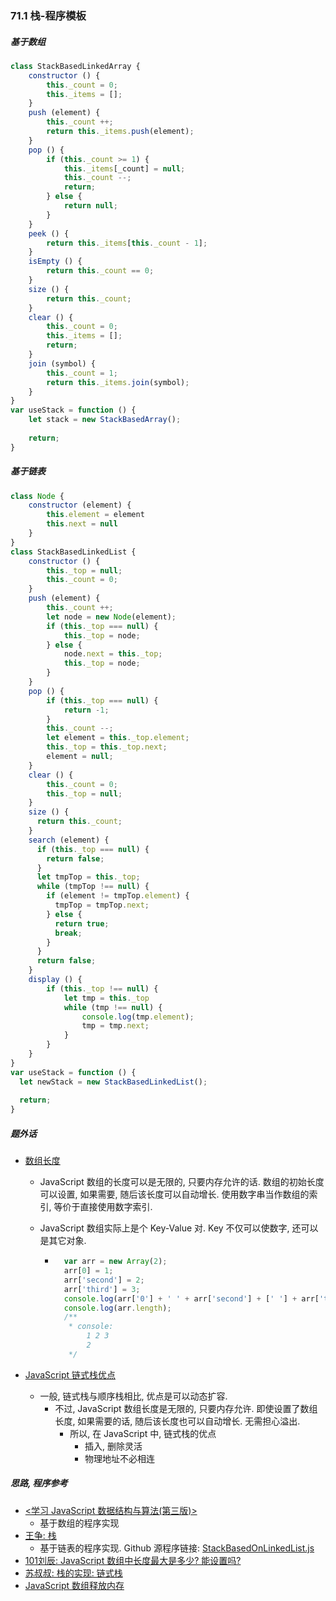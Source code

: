 ### 71.1 栈-程序模板

##### 基于数组

```javascript
class StackBasedLinkedArray {
    constructor () {
        this._count = 0;
        this._items = [];
    }
    push (element) {
        this._count ++;
        return this._items.push(element);
    }
    pop () {
        if (this._count >= 1) {
            this._items[_count] = null;
            this._count --;
        	return;
        } else {
            return null;
        }
    }
    peek () {
        return this._items[this._count - 1];
    }
    isEmpty () {
        return this._count == 0;
    }
    size () {
        return this._count;
    }
    clear () {
        this._count = 0;
        this._items = [];
        return;
    }
    join (symbol) {
        this._count = 1;
        return this._items.join(symbol);
    }
}
var useStack = function () {
    let stack = new StackBasedArray();
    
    return;
}
```

##### 基于链表

```javascript
class Node {
    constructor (element) {
        this.element = element
        this.next = null
    }
}
class StackBasedLinkedList {
    constructor () {
        this._top = null;
        this._count = 0;
    }
    push (element) {
        this._count ++;
        let node = new Node(element);
        if (this._top === null) {
            this._top = node;
        } else {
            node.next = this._top;
            this._top = node;
        }
    }
    pop () {
        if (this._top === null) {
            return -1;
        }
        this._count --;
        let element = this._top.element;
        this._top = this._top.next;
        element = null;
    }
    clear () {
        this._count = 0;
        this._top = null;
    }
    size () {
      return this._count;
    }
    search (element) {
      if (this._top === null) {
        return false;
      }
      let tmpTop = this._top;
      while (tmpTop !== null) {
        if (element != tmpTop.element) {
          tmpTop = tmpTop.next;
        } else {
          return true;
          break;
        }
      }
      return false;
    }
    display () {
        if (this._top !== null) {
            let tmp = this._top
            while (tmp !== null) {
                console.log(tmp.element);
                tmp = tmp.next;
            }
        }
    }
}
var useStack = function () {
  let newStack = new StackBasedLinkedList();
  
  return;
}
```



##### 题外话

* [数组长度](https://zhidao.baidu.com/question/499788673)

    * JavaScript 数组的长度可以是无限的, 只要内存允许的话. 数组的初始长度可以设置, 如果需要, 随后该长度可以自动增长. 使用数字串当作数组的索引, 等价于直接使用数字索引.

    * JavaScript 数组实际上是个 Key-Value 对. Key 不仅可以使数字, 还可以是其它对象.

        * ```javascript
            var arr = new Array(2);
            arr[0] = 1;
            arr['second'] = 2;
            arr['third'] = 3;
            console.log(arr['0'] + ' ' + arr['second'] + [' '] + arr['third']);
            console.log(arr.length);
            /**
             * console:
                 1 2 3
                 2
             */
            ```


* [JavaScript 链式栈优点](https://blog.csdn.net/zhangxiangDavaid/article/details/28679027)
    * 一般, 链式栈与顺序栈相比, 优点是可以动态扩容.
        * 不过, JavaScript 数组长度是无限的, 只要内存允许. 即使设置了数组长度, 如果需要的话, 随后该长度也可以自动增长. 无需担心溢出.
            * 所以, 在 JavaScript 中, 链式栈的优点
                * 插入, 删除灵活
                * 物理地址不必相连

##### 思路, 程序参考

* [<学习 JavaScript 数据结构与算法(第三版)>](https://www.dedao.cn/eBook/N5lDqb9b47pXZxGn1kBzPlMyQArYv0qyee0qe85E2aVKdo9jNgOLRmDJ6nXLm16K)
    * 基于数组的程序实现
* [王争: 栈](https://time.geekbang.org/column/article/41222)
    * 基于链表的程序实现. Github 源程序链接: [StackBasedOnLinkedList.js](https://github.com/wangzheng0822/algo/blob/master/javascript/08_stack/StackBasedOnLinkedList.js)
* [101刘辰: JavaScript 数组中长度最大是多少? 能设置吗?](https://zhidao.baidu.com/question/499788673)
* [苏叔叔: 栈的实现: 链式栈](https://blog.csdn.net/zhangxiangDavaid/article/details/28679027)
* [JavaScript 数组释放内存](https://segmentfault.com/q/1010000018717541)
